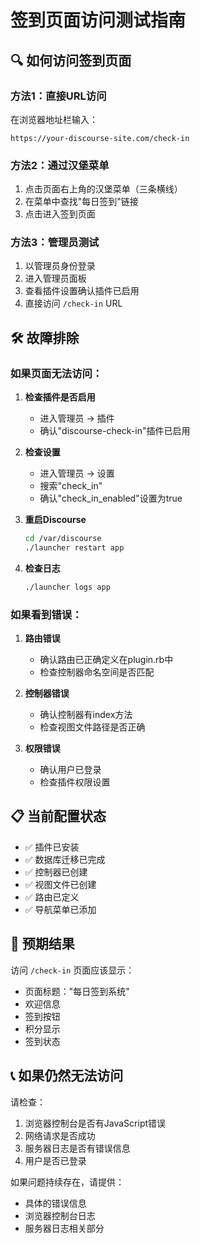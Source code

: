 # 签到页面访问测试指南

## 🔍 如何访问签到页面

### 方法1：直接URL访问
在浏览器地址栏输入：
```
https://your-discourse-site.com/check-in
```

### 方法2：通过汉堡菜单
1. 点击页面右上角的汉堡菜单（三条横线）
2. 在菜单中查找"每日签到"链接
3. 点击进入签到页面

### 方法3：管理员测试
1. 以管理员身份登录
2. 进入管理员面板
3. 查看插件设置确认插件已启用
4. 直接访问 `/check-in` URL

## 🛠️ 故障排除

### 如果页面无法访问：

1. **检查插件是否启用**
   - 进入管理员 → 插件
   - 确认"discourse-check-in"插件已启用

2. **检查设置**
   - 进入管理员 → 设置
   - 搜索"check_in"
   - 确认"check_in_enabled"设置为true

3. **重启Discourse**
   ```bash
   cd /var/discourse
   ./launcher restart app
   ```

4. **检查日志**
   ```bash
   ./launcher logs app
   ```

### 如果看到错误：

1. **路由错误**
   - 确认路由已正确定义在plugin.rb中
   - 检查控制器命名空间是否匹配

2. **控制器错误**
   - 确认控制器有index方法
   - 检查视图文件路径是否正确

3. **权限错误**
   - 确认用户已登录
   - 检查插件权限设置

## 📋 当前配置状态

- ✅ 插件已安装
- ✅ 数据库迁移已完成
- ✅ 控制器已创建
- ✅ 视图文件已创建
- ✅ 路由已定义
- ✅ 导航菜单已添加

## 🎯 预期结果

访问 `/check-in` 页面应该显示：
- 页面标题："每日签到系统"
- 欢迎信息
- 签到按钮
- 积分显示
- 签到状态

## 📞 如果仍然无法访问

请检查：
1. 浏览器控制台是否有JavaScript错误
2. 网络请求是否成功
3. 服务器日志是否有错误信息
4. 用户是否已登录

如果问题持续存在，请提供：
- 具体的错误信息
- 浏览器控制台日志
- 服务器日志相关部分

